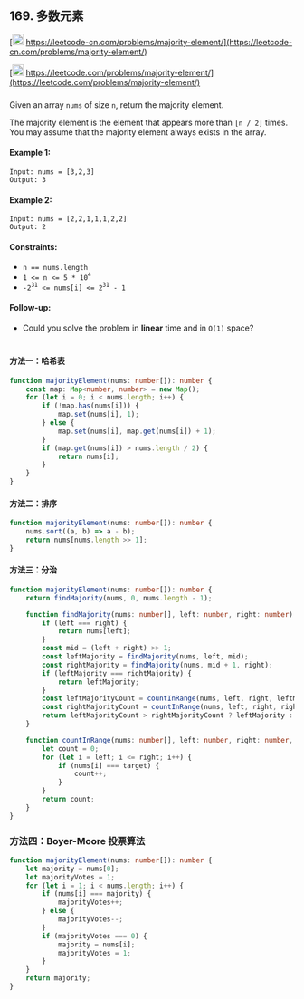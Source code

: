 ## 169. 多数元素

[<img src="https://static.leetcode-cn.com/cn-mono-assets/production/assets/logo-dark-cn.c42314a8.svg" height="20" /> https://leetcode-cn.com/problems/majority-element/](https://leetcode-cn.com/problems/majority-element/)

[<img src="https://assets.leetcode.com/static_assets/public/webpack_bundles/images/logo-dark.e99485d9b.svg" height="20"/> https://leetcode.com/problems/majority-element/](https://leetcode.com/problems/majority-element/)

###

Given an array `nums` of size `n`, return the majority element.

The majority element is the element that appears more than `⌊n / 2⌋` times. You may assume that the majority element always exists in the array.

#### Example 1:

```
Input: nums = [3,2,3]
Output: 3
```

#### Example 2:

```
Input: nums = [2,2,1,1,1,2,2]
Output: 2
```

#### Constraints:

-   `n == nums.length`
-   `1 <= n <= 5 * 10`<sup>`4`</sup>
-   `-2`<sup>`31`</sup>` <= nums[i] <= 2`<sup>`31`</sup>` - 1`

#### Follow-up:

-   Could you solve the problem in **linear** time and in `O(1)` space?

#

#### 方法一：哈希表

```ts
function majorityElement(nums: number[]): number {
    const map: Map<number, number> = new Map();
    for (let i = 0; i < nums.length; i++) {
        if (!map.has(nums[i])) {
            map.set(nums[i], 1);
        } else {
            map.set(nums[i], map.get(nums[i]) + 1);
        }
        if (map.get(nums[i]) > nums.length / 2) {
            return nums[i];
        }
    }
}
```

#### 方法二：排序

```ts
function majorityElement(nums: number[]): number {
    nums.sort((a, b) => a - b);
    return nums[nums.length >> 1];
}
```

#### 方法三：分治

```ts
function majorityElement(nums: number[]): number {
    return findMajority(nums, 0, nums.length - 1);

    function findMajority(nums: number[], left: number, right: number): number {
        if (left === right) {
            return nums[left];
        }
        const mid = (left + right) >> 1;
        const leftMajority = findMajority(nums, left, mid);
        const rightMajority = findMajority(nums, mid + 1, right);
        if (leftMajority === rightMajority) {
            return leftMajority;
        }
        const leftMajorityCount = countInRange(nums, left, right, leftMajority);
        const rightMajorityCount = countInRange(nums, left, right, rightMajority);
        return leftMajorityCount > rightMajorityCount ? leftMajority : rightMajority;
    }

    function countInRange(nums: number[], left: number, right: number, target: number) {
        let count = 0;
        for (let i = left; i <= right; i++) {
            if (nums[i] === target) {
                count++;
            }
        }
        return count;
    }
}
```

### 方法四：Boyer-Moore 投票算法

```ts
function majorityElement(nums: number[]): number {
    let majority = nums[0];
    let majorityVotes = 1;
    for (let i = 1; i < nums.length; i++) {
        if (nums[i] === majority) {
            majorityVotes++;
        } else {
            majorityVotes--;
        }
        if (majorityVotes === 0) {
            majority = nums[i];
            majorityVotes = 1;
        }
    }
    return majority;
}
```
